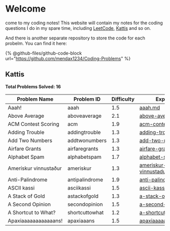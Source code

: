 # Welcome

come to my coding notes! This website will contain my notes for the coding questions I do in my spare time, including [LeetCode](https://leetcode.com/u/mendax1234/), [Kattis](https://open.kattis.com/users/wenbo-daniel-zhu) and so on.

And there is another separate repository to store the code for each probelm. You can find it here:

{% @github-files/github-code-block url="https://github.com/mendax1234/Coding-Problems" %}

## Kattis

**Total Problems Solved: 16**

| Problem Name          | Problem ID     | Difficulty | Explanation                                                                | Language |
| --------------------- | -------------- | ---------- | -------------------------------------------------------------------------- | -------- |
| Aaah!                 | aaah           | 1.5        | [aaah.md](kattis/easy/aaah.md "mention")                                   | C        |
| Above Average         | aboveaverage   | 2.1        | [above-average.md](kattis/easy/above-average.md "mention")                 | C        |
| ACM Contest Scoring   | acm            | 1.9        | [acm-contest-scoring.md](kattis/easy/acm-contest-scoring.md "mention")     | C        |
| Adding Trouble        | addingtrouble  | 1.3        | [adding-trouble.md](kattis/easy/adding-trouble.md "mention")               | C        |
| Add Two Numbers       | addtwonumbers  | 1.3        | [add-two-numbers.md](kattis/easy/add-two-numbers.md "mention")             | C        |
| Airfare Grants        | airfaregrants  | 1.3        | [airfare-grants.md](kattis/easy/airfare-grants.md "mention")               | C        |
| Alphabet Spam         | alphabetspam   | 1.7        | [alphabet-spam.md](kattis/easy/alphabet-spam.md "mention")                 | C        |
| Amerískur vinnustaður | ameriskur      | 1.3        | [ameriskur-vinnustadur.md](kattis/easy/ameriskur-vinnustadur.md "mention") | C        |
| Anti-Palindrome       | antipalindrome | 1.9        | [anti-palindrome.md](kattis/easy/anti-palindrome.md "mention")             | C        |
| ASCII kassi           | asciikassi     | 1.5        | [ascii-kassi.md](kattis/easy/ascii-kassi.md "mention")                     | C        |
| A Stack of Gold       | astackofgold   | 1.3        | [a-stack-of-gold.md](kattis/easy/a-stack-of-gold.md "mention")             | C        |
| A Second Opinion      | secondopinion  | 1.5        | [a-second-opinion.md](kattis/easy/a-second-opinion.md "mention")           | C        |
| A Shortcut to What?   | shortcuttowhat | 1.2        | [a-shortcut-to-what.md](kattis/easy/a-shortcut-to-what.md "mention")       | C        |
| Apaxiaaaaaaaaaaaans!  | apaxiaaans     | 1.5        | [apaxiaaaaaaaaaaaans.md](kattis/easy/apaxiaaaaaaaaaaaans.md "mention")     | C        |
